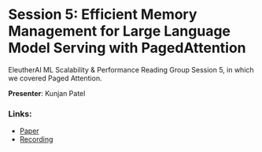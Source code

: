 # Session 5: Efficient Memory Management for Large Language Model Serving with PagedAttention

EleutherAI ML Scalability & Performance Reading Group Session 5, in which we covered Paged Attention.

**Presenter**: Kunjan Patel

### Links:
- [Paper](https://arxiv.org/pdf/2501.12948)
- [Recording](https://www.youtube.com/watch?v=ClUD1XokM_A)
